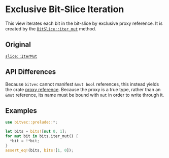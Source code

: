 # Exclusive Bit-Slice Iteration

This view iterates each bit in the bit-slice by exclusive proxy reference. It is
created by the [`BitSlice::iter_mut`] method.

## Original

[`slice::IterMut`](core::slice::IterMut)

## API Differences

Because `bitvec` cannot manifest `&mut bool` references, this instead yields the
crate [proxy reference][0]. Because the proxy is a true type, rather than an
`&mut` reference, its name must be bound with `mut` in order to write through
it.

## Examples

```rust
use bitvec::prelude::*;

let bits = bits![mut 0, 1];
for mut bit in bits.iter_mut() {
  *bit = !*bit;
}
assert_eq!(bits, bits![1, 0]);
```

[`BitSlice::iter_mut`]: crate::slice::BitSlice::iter_mut
[0]: crate::ptr::BitRef
